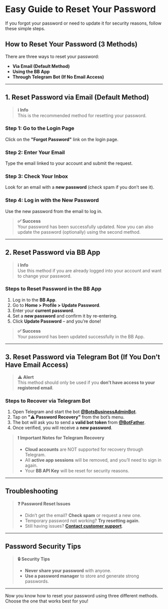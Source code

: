 # Easy Guide to Reset Your Password  

If you forgot your password or need to update it for security reasons, follow these simple steps.  

## How to Reset Your Password (3 Methods)  

There are three ways to reset your password:  

- **Via Email (Default Method)**  
- **Using the BB App**  
- **Through Telegram Bot (If No Email Access)**  

---

## 1. Reset Password via Email (Default Method)  

> **ℹ️ Info**  
> This is the recommended method for resetting your password.  

### Step 1: Go to the Login Page  
Click on the **"Forgot Password"** link on the login page.  

### Step 2: Enter Your Email  
Type the email linked to your account and submit the request.  

### Step 3: Check Your Inbox  
Look for an email with a **new password** (check spam if you don’t see it).  

### Step 4: Log in with the New Password  
Use the new password from the email to log in.  

> **✅ Success**  
> Your password has been successfully updated. Now you can also update the password (optionally) using the second method.  

---

## 2. Reset Password via BB App  

> **ℹ️ Info**  
> Use this method if you are already logged into your account and want to change your password.  

### Steps to Reset Password in the BB App  

1. Log in to the **BB App**.  
2. Go to **Home > Profile > Update Password**.  
3. Enter your **current password**.  
4. Set a **new password** and confirm it by re-entering.  
5. Click **Update Password** – and you’re done!  

> **✅ Success**  
> Your password has been updated successfully in the BB App.  

---

## 3. Reset Password via Telegram Bot (If You Don’t Have Email Access)  

> **⚠️ Alert**  
> This method should only be used if you **don’t have access to your registered email**.  

### Steps to Recover via Telegram Bot  

1. Open Telegram and start the bot **[@BotsBusinessAdminBot](https://t.me/BotsBusinessAdminBot)**.  
2. Tap on **"⚠️ Password Recovery"** from the bot’s menu.  
3. The bot will ask you to send a **valid bot token** from **[@BotFather](https://t.me/BotFather)**.  
4. Once verified, you will receive a **new password**.  

> **❗ Important Notes for Telegram Recovery**  
> - **Cloud accounts** are NOT supported for recovery through Telegram.  
> - All **active app sessions** will be removed, and you’ll need to sign in again.  
> - Your **BB API Key** will be reset for security reasons.  

---

## Troubleshooting  

> **❓ Password Reset Issues**  
> - Didn’t get the email? **Check spam** or request a new one.  
> - Temporary password not working? **Try resetting again**.  
> - Still having issues? **[Contact customer support](#)**.  

---

## Password Security Tips  

> **🔒 Security Tips**  
> - **Never share your password** with anyone.  
> - **Use a password manager** to store and generate strong passwords.  

---

Now you know how to reset your password using three different methods. Choose the one that works best for you!
